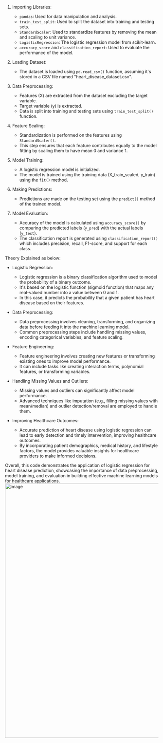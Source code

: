 1. Importing Libraries:
   - `pandas`: Used for data manipulation and analysis.
   - `train_test_split`: Used to split the dataset into training and testing sets.
   - `StandardScaler`: Used to standardize features by removing the mean and scaling to unit variance.
   - `LogisticRegression`: The logistic regression model from scikit-learn.
   - `accuracy_score` and `classification_report`: Used to evaluate the performance of the model.

2. Loading Dataset:
   - The dataset is loaded using `pd.read_csv()` function, assuming it's stored in a CSV file named "heart_disease_dataset.csv".

3. Data Preprocessing:
   - Features (X) are extracted from the dataset excluding the target variable.
   - Target variable (y) is extracted.
   - Data is split into training and testing sets using `train_test_split()` function.

4. Feature Scaling:
   - Standardization is performed on the features using `StandardScaler()`.
   - This step ensures that each feature contributes equally to the model fitting by scaling them to have mean 0 and variance 1.

5. Model Training:
   - A logistic regression model is initialized.
   - The model is trained using the training data (X_train_scaled, y_train) using the `fit()` method.

6. Making Predictions:
   - Predictions are made on the testing set using the `predict()` method of the trained model.

7. Model Evaluation:
   - Accuracy of the model is calculated using `accuracy_score()` by comparing the predicted labels (`y_pred`) with the actual labels (`y_test`).
   - The classification report is generated using `classification_report()` which includes precision, recall, F1-score, and support for each class.

Theory Explained as below:

- Logistic Regression:
  - Logistic regression is a binary classification algorithm used to model the probability of a binary outcome.
  - It's based on the logistic function (sigmoid function) that maps any real-valued number into a value between 0 and 1.
  - In this case, it predicts the probability that a given patient has heart disease based on their features.
  
- Data Preprocessing:
  - Data preprocessing involves cleaning, transforming, and organizing data before feeding it into the machine learning model.
  - Common preprocessing steps include handling missing values, encoding categorical variables, and feature scaling.
  
- Feature Engineering:
  - Feature engineering involves creating new features or transforming existing ones to improve model performance.
  - It can include tasks like creating interaction terms, polynomial features, or transforming variables.
  
- Handling Missing Values and Outliers:
  - Missing values and outliers can significantly affect model performance.
  - Advanced techniques like imputation (e.g., filling missing values with mean/median) and outlier detection/removal are employed to handle them.
  
- Improving Healthcare Outcomes:
  - Accurate prediction of heart disease using logistic regression can lead to early detection and timely intervention, improving healthcare outcomes.
  - By incorporating patient demographics, medical history, and lifestyle factors, the model provides valuable insights for healthcare providers to make informed decisions.

Overall, this code demonstrates the application of logistic regression for heart disease prediction, showcasing the importance of data preprocessing, model training, and evaluation in building effective machine learning models for healthcare applications.
<img width="836" alt="image" src="https://github.com/DSTAR15/DKT_Project3/assets/128448451/be590c11-d09d-4107-bbfa-be3e4a13d40b">
